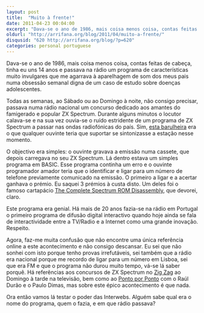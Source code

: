 ```yaml
---
layout: post
title:  "Muito à frente!"
date: 2011-04-23 00:04:00
excerpt: "Dava-se o ano de 1986, mais coisa menos coisa, contas feitas de cabeça, tinha eu uns 14 anos e passava na rádio um programa de características muito invulgares que me agarrava à aparelhagem de som dos meus pais numa obsessão semanal digna de um caso de estudo sobre doenças adolescentes."
oldurl: "http://arrifana.org/blog/2011/04/muito-a-frente/"
disqusid: "620 http://arrifana.org/blog/?p=620"
categories: personal portuguese
---
```


Dava-se o ano de 1986, mais coisa menos coisa, contas feitas de cabeça, tinha eu uns 14 anos e passava na rádio um programa de características muito invulgares que me agarrava à aparelhagem de som dos meus pais numa obsessão semanal digna de um caso de estudo sobre doenças adolescentes.

Todas as semanas, ao Sábado ou ao Domingo à noite, não consigo precisar, passava numa rádio nacional um concurso dedicado aos amantes do famigerado e popular ZX Spectrum. Durante alguns minutos o locutor calava-se e na sua vez ouvia-se o ruído estridente de um programa de ZX Spectrum a passar nas ondas radiofónicas do país. Sim, [esta barulheira][1] era o que qualquer ouvinte teria que suportar se sintonizasse a estação nesse momento.

O objectivo era simples: o ouvinte gravava a emissão numa cassete, que depois carregava no seu ZX Spectrum. Lá dentro estava um simples programa em BASIC. Esse programa continha um erro e o ouvinte programador amador teria que o identificar e ligar para um número de telefone previamente comunicado na emissão. O primeiro a ligar e a acertar ganhava o prémio. Eu saquei 3 prémios à custa disto. Um deles foi o famoso cartapácio [The Complete Spectrum ROM Disassembly][2], que devorei, claro.

Este programa era genial. Há mais de 20 anos fazia-se na rádio em Portugal o primeiro programa de difusão digital interactivo quando hoje ainda se fala de interactividade entre a TV/Radio e a Internet como uma grande inovação. Respeito.

Agora, faz-me muita confusão que não encontre uma única referência online a este acontecimento e não consigo descansar. Eu sei que não sonhei com isto porque tenho provas irrefutáveis, sei também que a rádio era nacional porque me recordo de ligar para um número em Lisboa, sei que era FM e que o programa não durou muito tempo, vá-se lá saber porquê. Há referências aos concursos de ZX Spectrum no [Zig Zag][3] ao Domingo à tarde na televisão, bem como ao [Ponto por Ponto][4] com o Raúl Durão e o Paulo Dimas, mas sobre este épico acontecimento é que nada.

Ora então vamos lá testar o poder das Interwebs. Alguém sabe qual era o nome do programa, quem o fazia, e em que rádio passava?

[1]: http://www.youtube.com/watch?v=O6uwfM8F5uU
[2]: ftp://ftp.worldofspectrum.org/pub/sinclair/books/CompleteSpectrumROMDisassemblyThe.pdf
[3]: http://e3.cr.sl.pt
[4]: http://video.google.com/videoplay?docid=-4708294910987069633
